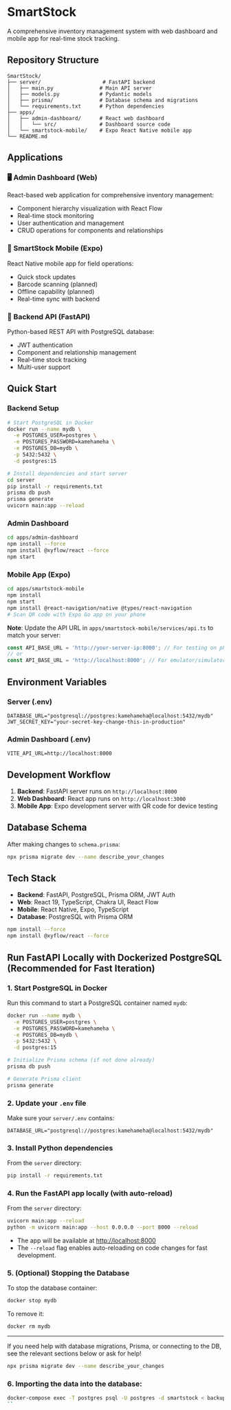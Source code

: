 # SmartStock

A comprehensive inventory management system with web dashboard and mobile app for real-time stock tracking.

## Repository Structure

```
SmartStock/
├── server/                    # FastAPI backend
│   ├── main.py               # Main API server
│   ├── models.py             # Pydantic models
│   ├── prisma/               # Database schema and migrations
│   └── requirements.txt      # Python dependencies
├── apps/
│   ├── admin-dashboard/      # React web dashboard
│   │   └── src/              # Dashboard source code
│   └── smartstock-mobile/    # Expo React Native mobile app
└── README.md
```

## Applications

### 🖥️ Admin Dashboard (Web)

React-based web application for comprehensive inventory management:

- Component hierarchy visualization with React Flow
- Real-time stock monitoring
- User authentication and management
- CRUD operations for components and relationships

### 📱 SmartStock Mobile (Expo)

React Native mobile app for field operations:

- Quick stock updates
- Barcode scanning (planned)
- Offline capability (planned)
- Real-time sync with backend

### 🔧 Backend API (FastAPI)

Python-based REST API with PostgreSQL database:

- JWT authentication
- Component and relationship management
- Real-time stock tracking
- Multi-user support

## Quick Start

### Backend Setup

```bash
# Start PostgreSQL in Docker
docker run --name mydb \
  -e POSTGRES_USER=postgres \
  -e POSTGRES_PASSWORD=kamehameha \
  -e POSTGRES_DB=mydb \
  -p 5432:5432 \
  -d postgres:15

# Install dependencies and start server
cd server
pip install -r requirements.txt
prisma db push
prisma generate
uvicorn main:app --reload
```

### Admin Dashboard

```bash
cd apps/admin-dashboard
npm install --force
npm install @xyflow/react --force
npm start
```

### Mobile App (Expo)

```bash
cd apps/smartstock-mobile
npm install
npm start
npm install @react-navigation/native @types/react-navigation
# Scan QR code with Expo Go app on your phone
```

**Note**: Update the API URL in `apps/smartstock-mobile/services/api.ts` to match your server:
```typescript
const API_BASE_URL = 'http://your-server-ip:8000'; // For testing on physical device
// or
const API_BASE_URL = 'http://localhost:8000'; // For emulator/simulator
```

## Environment Variables

### Server (.env)

```
DATABASE_URL="postgresql://postgres:kamehameha@localhost:5432/mydb"
JWT_SECRET_KEY="your-secret-key-change-this-in-production"
```

### Admin Dashboard (.env)

```
VITE_API_URL=http://localhost:8000
```

## Development Workflow

1. **Backend**: FastAPI server runs on `http://localhost:8000`
2. **Web Dashboard**: React app runs on `http://localhost:3000`
3. **Mobile App**: Expo development server with QR code for device testing

## Database Schema

After making changes to `schema.prisma`:

```bash
npx prisma migrate dev --name describe_your_changes
```

## Tech Stack

- **Backend**: FastAPI, PostgreSQL, Prisma ORM, JWT Auth
- **Web**: React 19, TypeScript, Chakra UI, React Flow
- **Mobile**: React Native, Expo, TypeScript
- **Database**: PostgreSQL with Prisma ORM

```bash
npm install --force
npm install @xyflow/react --force
```

## Run FastAPI Locally with Dockerized PostgreSQL (Recommended for Fast Iteration)

### 1. Start PostgreSQL in Docker

Run this command to start a PostgreSQL container named `mydb`:

```bash
docker run --name mydb \
  -e POSTGRES_USER=postgres \
  -e POSTGRES_PASSWORD=kamehameha \
  -e POSTGRES_DB=mydb \
  -p 5432:5432 \
  -d postgres:15

# Initialize Prisma schema (if not done already)
prisma db push

# Generate Prisma client
prisma generate

```

### 2. Update your `.env` file

Make sure your `server/.env` contains:

```
DATABASE_URL="postgresql://postgres:kamehameha@localhost:5432/mydb"
```

### 3. Install Python dependencies

From the `server` directory:

```bash
pip install -r requirements.txt
```

### 4. Run the FastAPI app locally (with auto-reload)

From the `server` directory:

```bash
uvicorn main:app --reload
python -m uvicorn main:app --host 0.0.0.0 --port 8000 --reload
```

- The app will be available at [http://localhost:8000](http://localhost:8000)
- The `--reload` flag enables auto-reloading on code changes for fast development.

### 5. (Optional) Stopping the Database

To stop the database container:

```bash
docker stop mydb
```

To remove it:

```bash
docker rm mydb
```

---

If you need help with database migrations, Prisma, or connecting to the DB, see the relevant sections below or ask for help!

```bash
npx prisma migrate dev --name describe_your_changes
```

### 6. Importing the data into the database:

```bash
docker-compose exec -T postgres psql -U postgres -d smartstock < backup.sql
``

